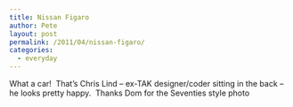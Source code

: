 ```yaml
---
title: Nissan Figaro
author: Pete
layout: post
permalink: /2011/04/nissan-figaro/
categories:
  - everyday
---
```

What a car!  That’s Chris Lind – ex-TAK designer/coder sitting in the back – he looks pretty happy.  Thanks Dom for the Seventies style photo